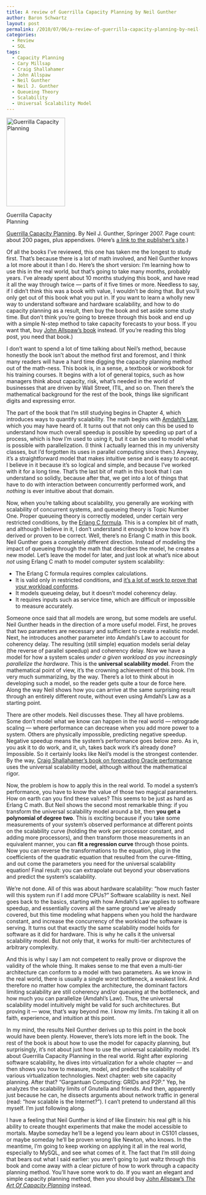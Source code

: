 ```yaml
---
title: A review of Guerrilla Capacity Planning by Neil Gunther
author: Baron Schwartz
layout: post
permalink: /2010/07/06/a-review-of-guerrilla-capacity-planning-by-neil-gunther/
categories:
  - Review
  - SQL
tags:
  - Capacity Planning
  - Cary Millsap
  - Craig Shallahamer
  - John Allspaw
  - Neil Gunther
  - Neil J. Gunther
  - Queueing Theory
  - Scalability
  - Universal Scalability Model
---
```

<div id="attachment_1949" class="wp-caption alignleft" style="width: 163px">
  <a href="http://www.amazon.com/Guerrilla-Capacity-Planning-Tactical-Applications/dp/3540261389?tag=xaprb-20"><img src="http://www.xaprb.com/blog/wp-content/uploads/2010/07/guerrilla_capacity_planning.jpg" alt="Guerrilla Capacity Planning" title="Guerrilla Capacity Planning" width="153" height="231" class="size-full wp-image-1949" /></a><p class="wp-caption-text">
    Guerrilla Capacity Planning
  </p>
</div>

[Guerrilla Capacity Planning][1]. By Neil J. Gunther, Springer 2007. Page count: about 200 pages, plus appendixes. (Here&#8217;s [a link to the publisher&#8217;s site][2].)

Of all the books I&#8217;ve reviewed, this one has taken me the longest to study first. That&#8217;s because there is a lot of math involved, and Neil Gunther knows a lot more about it than I do. Here&#8217;s the short version: I&#8217;m learning how to use this in the real world, but that&#8217;s going to take many months, probably years. I&#8217;ve already spent about 10 months studying this book, and have read it all the way through twice &#8212; parts of it five times or more. Needless to say, if I didn&#8217;t think this was a book with value, I wouldn&#8217;t be doing that. But you&#8217;ll only get out of this book what you put in. If you want to learn a wholly new way to understand software and hardware scalability, and how to do capacity planning as a result, then buy the book and set aside some study time. But don&#8217;t think you&#8217;re going to breeze through this book and end up with a simple N-step method to take capacity forecasts to your boss. If you want that, buy [John Allspaw&#8217;s book][3] instead. (If you&#8217;re reading this blog post, you need that book.)

I don&#8217;t want to spend a lot of time talking about Neil&#8217;s method, because honestly the book isn&#8217;t about the method first and foremost, and I think many readers will have a hard time digging the capacity planning method out of the math-ness. This book is, in a sense, a textbook or workbook for his training courses. It begins with a lot of general topics, such as how managers think about capacity, risk, what&#8217;s needed in the world of businesses that are driven by Wall Street, ITIL, and so on. Then there&#8217;s the mathematical background for the rest of the book, things like significant digits and expressing error.

The part of the book that I&#8217;m still studying begins in Chapter 4, which introduces ways to quantify scalability. The math begins with [Amdahl&#8217;s Law][4], which you may have heard of. It turns out that not only can this be used to understand how much overall speedup is possible by speeding up part of a process, which is how I&#8217;m used to using it, but it can be used to model what is possible with parallelization. (I think I actually learned this in my university classes, but I&#8217;d forgotten its uses in parallel computing since then.) Anyway, it&#8217;s a straightforward model that makes intuitive sense and is easy to accept. I believe in it because it&#8217;s so logical and simple, and because I&#8217;ve worked with it for a long time. That&#8217;s the last bit of math in this book that I can understand so solidly, because after that, we get into a lot of things that have to do with interaction between concurrently performed work, and *nothing* is ever intuitive about that domain.

Now, when you&#8217;re talking about scalability, you generally are working with scalability of concurrent systems, and queueing theory is Topic Number One. Proper queueing theory is correctly modeled, under certain very restricted conditions, by the [Erlang C formula][5]. This is a complex bit of math, and although I believe in it, I don&#8217;t understand it enough to know how it&#8217;s derived or proven to be correct. Well, there&#8217;s no Erlang C math in this book. Neil Gunther goes a completely different direction. Instead of modeling the impact of queueing through the math that describes the model, he creates a new model. Let&#8217;s leave the model for later, and just look at what&#8217;s nice about *not* using Erlang C math to model computer system scalability:

*   The Erlang C formula requires complex calculations.
*   It is valid only in restricted conditions, and [it&#8217;s a lot of work to prove that your workload conforms][6].
*   It models queueing delay, but it doesn&#8217;t model coherency delay.
*   It requires inputs such as service time, which are difficult or impossible to measure accurately.

Someone once said that all models are wrong, but some models are useful. Neil Gunther heads in the direction of a more useful model. First, he proves that two parameters are necessary and sufficient to create a realistic model. Next, he introduces another parameter into Amdahl&#8217;s Law to account for coherency delay. The resulting (still simple) equation models serial delay (the reverse of parallel speedup) and coherency delay. Now we have a model for how a system scales *under a given workload as you increasingly parallelize the hardware*. This is the **universal scalability model**. From the mathematical point of view, it&#8217;s the crowning achievement of this book. I&#8217;m very much summarizing, by the way. There&#8217;s a lot to think about in developing such a model, so the reader gets quite a tour de force here. Along the way Neil shows how you can arrive at the same surprising result through an entirely different route, without even using Amdahl&#8217;s Law as a starting point.

There are other models. Neil discusses these. They all have problems. Some don&#8217;t model what we know can happen in the real world &#8212; retrograde scaling &#8212; where performance can decrease when you add more power to a system. Others are physically impossible, predicting negative speedup. Negative speedup means the system&#8217;s performance goes below zero. As in, you ask it to do work, and it, uh, takes back work it&#8217;s already done? Impossible. So it certainly looks like Neil&#8217;s model is the strongest contender. By the way, [Craig Shallahamer&#8217;s book on forecasting Oracle performance][7] uses the universal scalability model, although without the mathematical rigor.

Now, the problem is how to apply this in the real world. To model a system&#8217;s performance, you have to know the value of those two magical parameters. How on earth can you find these values? This seems to be just as hard as Erlang C math. But Neil shows the second most remarkable thing: if you transform the universal scalability model around a bit, then **you get a polynomial of degree two**. This is exciting because if you take some measurements of your system&#8217;s observed performance at different points on the scalability curve (holding the work per processor constant, and adding more processors), and then transform those measurements in an equivalent manner, you can **fit a regression curve** through those points. Now you can reverse the transformations to the equation, plug in the coefficients of the quadratic equation that resulted from the curve-fitting, and out come the parameters you need for the universal scalability equation! Final result: you can extrapolate out beyond your observations and predict the system&#8217;s scalability.

We&#8217;re not done. All of this was about hardware scalability: &#8220;how much faster will this system run if I add more CPUs?&#8221; Software scalability is next. Neil goes back to the basics, starting with how Amdahl&#8217;s Law applies to software speedup, and essentially covers all the same ground we&#8217;ve already covered, but this time modeling what happens when you hold the hardware constant, and increase the concurrency of the workload the software is serving. It turns out that exactly the same scalability model holds for software as it did for hardware. This is why he calls it the universal scalability model. But not only that, it works for multi-tier architectures of arbitrary complexity.

And this is why I say I am not competent to really prove or disprove the validity of the whole thing. It makes sense to me that even a multi-tier architecture can conform to a model with two parameters. As we know in the real world, there is usually a single worst bottleneck, a weakest link. And therefore no matter how complex the architecture, the dominant factors limiting scalability are still coherency and/or queueing at the bottleneck, and how much you can parallelize (Amdahl&#8217;s Law). Thus, the universal scalability model intuitively might be valid for such architectures. But proving it &#8212; wow, that&#8217;s way beyond me. I know my limits. I&#8217;m taking it all on faith, experience, and intuition at this point.

In my mind, the results Neil Gunther derives up to this point in the book would have been plenty. However, there&#8217;s lots more left in the book. The rest of the book is about how to use the model for capacity planning, but surprisingly, it&#8217;s not about just how to use the universal scalability model. It&#8217;s about Guerrilla Capacity Planning in the real world. Right after exploring software scalability, he dives into virtualization for a whole chapter &#8212; and then shows you how to measure, model, and predict the scalability of various virtualization technologies. Next chapter: web site capacity planning. After that? &#8220;Gargantuan Computing: GRIDs and P2P.&#8221; Yep, he analyzes the scalability limits of Gnutella and friends. And then, apparently just because he can, he dissects arguments about network traffic in general (read: &#8220;how scalable is the Internet?&#8221;). I can&#8217;t pretend to understand all this myself. I&#8217;m just following along.

I have a feeling that Neil Gunther is kind of like Einstein: his real gift is his ability to create thought experiments that make the model accessible to mortals. Maybe someday he&#8217;ll be a legend you learn about in CS101 classes, or maybe someday he&#8217;ll be proven wrong like Newton, who knows. In the meantime, I&#8217;m going to keep working on applying it all in the real world, especially to MySQL, and see what comes of it. The fact that I&#8217;m still doing that bears out what I said earlier: you aren&#8217;t going to just waltz through this book and come away with a clear picture of how to work through a capacity planning method. You&#8217;ll have some work to do. If you want an elegant and simple capacity planning method, then you should buy [John Allspaw&#8217;s *The Art Of Capacity Planning*][3] instead.

 [1]: http://www.amazon.com/Guerrilla-Capacity-Planning-Tactical-Applications/dp/3540261389?tag=xaprb-20
 [2]: http://www.springer.com/computer/communication+networks/book/978-3-540-26138-4
 [3]: http://www.xaprb.com/blog/2009/10/24/a-review-of-the-art-of-capacity-planning-by-john-allspaw/
 [4]: http://en.wikipedia.org/wiki/Amdahl%27s_law
 [5]: http://en.wikipedia.org/wiki/Erlang_%28unit%29#Erlang_C_formula
 [6]: http://carymillsap.blogspot.com/2010/03/robbs-question-about-mmm.html
 [7]: http://www.xaprb.com/blog/2010/05/01/a-review-of-forecasting-oracle-performance-by-craig-shallahamer/
